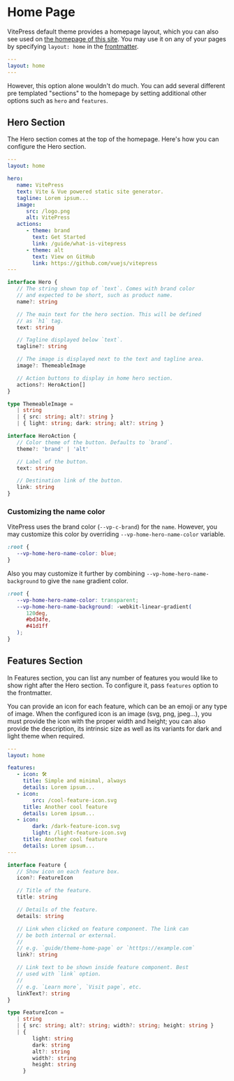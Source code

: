 # Home Page

VitePress default theme provides a homepage layout, which you can also see used on [the homepage of this site](../). You may use it on any of your pages by specifying `layout: home` in the [frontmatter](./frontmatter).

```yaml
---
layout: home
---
```

However, this option alone wouldn't do much. You can add several different pre templated "sections" to the homepage by setting additional other options such as `hero` and `features`.

## Hero Section

The Hero section comes at the top of the homepage. Here's how you can configure the Hero section.

```yaml
---
layout: home

hero:
   name: VitePress
   text: Vite & Vue powered static site generator.
   tagline: Lorem ipsum...
   image:
      src: /logo.png
      alt: VitePress
   actions:
      - theme: brand
        text: Get Started
        link: /guide/what-is-vitepress
      - theme: alt
        text: View on GitHub
        link: https://github.com/vuejs/vitepress
---
```

```ts
interface Hero {
   // The string shown top of `text`. Comes with brand color
   // and expected to be short, such as product name.
   name?: string

   // The main text for the hero section. This will be defined
   // as `h1` tag.
   text: string

   // Tagline displayed below `text`.
   tagline?: string

   // The image is displayed next to the text and tagline area.
   image?: ThemeableImage

   // Action buttons to display in home hero section.
   actions?: HeroAction[]
}

type ThemeableImage =
   | string
   | { src: string; alt?: string }
   | { light: string; dark: string; alt?: string }

interface HeroAction {
   // Color theme of the button. Defaults to `brand`.
   theme?: 'brand' | 'alt'

   // Label of the button.
   text: string

   // Destination link of the button.
   link: string
}
```

### Customizing the name color

VitePress uses the brand color (`--vp-c-brand`) for the `name`. However, you may customize this color by overriding `--vp-home-hero-name-color` variable.

```css
:root {
   --vp-home-hero-name-color: blue;
}
```

Also you may customize it further by combining `--vp-home-hero-name-background` to give the `name` gradient color.

```css
:root {
   --vp-home-hero-name-color: transparent;
   --vp-home-hero-name-background: -webkit-linear-gradient(
      120deg,
      #bd34fe,
      #41d1ff
   );
}
```

## Features Section

In Features section, you can list any number of features you would like to show right after the Hero section. To configure it, pass `features` option to the frontmatter.

You can provide an icon for each feature, which can be an emoji or any type of image. When the configured icon is an image (svg, png, jpeg...), you must provide the icon with the proper width and height; you can also provide the description, its intrinsic size as well as its variants for dark and light theme when required.

```yaml
---
layout: home

features:
   - icon: 🛠️
     title: Simple and minimal, always
     details: Lorem ipsum...
   - icon:
        src: /cool-feature-icon.svg
     title: Another cool feature
     details: Lorem ipsum...
   - icon:
        dark: /dark-feature-icon.svg
        light: /light-feature-icon.svg
     title: Another cool feature
     details: Lorem ipsum...
---
```

```ts
interface Feature {
   // Show icon on each feature box.
   icon?: FeatureIcon

   // Title of the feature.
   title: string

   // Details of the feature.
   details: string

   // Link when clicked on feature component. The link can
   // be both internal or external.
   //
   // e.g. `guide/theme-home-page` or `htttps://example.com`
   link?: string

   // Link text to be shown inside feature component. Best
   // used with `link` option.
   //
   // e.g. `Learn more`, `Visit page`, etc.
   linkText?: string
}

type FeatureIcon =
   | string
   | { src: string; alt?: string; width?: string; height: string }
   | {
        light: string
        dark: string
        alt?: string
        width?: string
        height: string
     }
```
